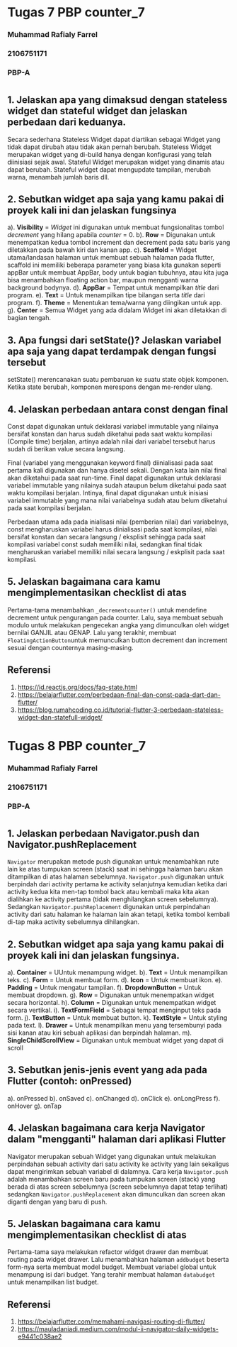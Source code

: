 # Tugas 7 PBP counter_7
### Muhammad Rafialy Farrel
### 2106751171
### PBP-A

#

## 1. Jelaskan apa yang dimaksud dengan stateless widget dan stateful widget dan jelaskan perbedaan dari keduanya.
Secara sederhana Stateless Widget dapat diartikan sebagai Widget yang tidak dapat dirubah atau tidak akan pernah berubah. Stateless Widget merupakan widget yang di-build hanya dengan konfigurasi yang telah diinisiasi sejak awal. Stateful Widget merupakan widget yang dinamis atau dapat berubah. Stateful widget dapat mengupdate tampilan, merubah warna, menambah jumlah baris dll.

## 2. Sebutkan widget apa saja yang kamu pakai di proyek kali ini dan jelaskan fungsinya
a). **Visibility**  = _Widget_ ini digunakan untuk membuat fungsionalitas tombol _decrement_ yang hilang apabila _counter_ = 0.
b). **Row**         = Digunakan untuk menempatkan kedua tombol increment dan decrement pada satu baris yang diletakkan pada bawah kiri dan kanan app.
c). **Scaffold**    = Widget utama/landasan halaman untuk membuat sebuah halaman pada flutter, scaffold ini memiliki beberapa parameter yang biasa kita gunakan seperti appBar untuk membuat AppBar, body untuk bagian tubuhnya, atau kita juga bisa menambahkan floating action bar, maupun mengganti warna background bodynya.
d). **AppBar**      = Tempat untuk menampilkan _title_ dari program.
e). **Text**        = Untuk menampilkan tipe bilangan serta _title_ dari program.
f). **Theme**       = Menentukan tema/warna yang diingikan untuk app.
g). **Center**      = Semua Widget yang ada didalam Widget ini akan diletakkan di bagian tengah.

## 3. Apa fungsi dari setState()? Jelaskan variabel apa saja yang dapat terdampak dengan fungsi tersebut
setState() merencanakan suatu pembaruan ke suatu state objek komponen. Ketika state berubah, komponen merespons dengan me-render ulang.

## 4. Jelaskan perbedaan antara const dengan final
Const dapat digunakan untuk deklarasi variabel immutable yang nilainya bersifat konstan dan harus sudah diketahui pada saat waktu kompilasi (Compile time) berjalan, artinya adalah nilai dari variabel tersebut harus sudah di berikan value secara langsung.

Final (variabel yang menggunakan keyword final) diinialisasi pada saat pertama kali digunakan dan hanya disetel sekali. Dengan kata lain nilai final akan diketahui pada saat run-time. Final dapat digunakan untuk deklarasi variabel immutable yang nilainya sudah ataupun belum diketahui pada saat waktu kompilasi berjalan. Intinya, final dapat digunakan untuk inisiasi variabel immutable yang mana nilai variabelnya sudah atau belum diketahui pada saat kompilasi berjalan.

Perbedaan utama ada pada inialisasi nilai (pemberian nilai) dari variabelnya, const mengharuskan variabel harus dinialisasi pada saat kompilasi, nilai bersifat konstan dan secara langsung / eksplisit sehingga pada saat kompilasi variabel const sudah memiliki nilai, sedangkan final tidak mengharuskan variabel memiliki nilai secara langsung / eskplisit pada saat kompilasi.

## 5. Jelaskan bagaimana cara kamu mengimplementasikan checklist di atas
Pertama-tama menambahkan ```_decrementcounter()``` untuk mendefine decrement untuk pengurangan pada counter. Lalu, saya membuat sebuah modulo untuk melakukan pengecekan angka yang dimunculkan oleh widget bernilai GANJIL atau GENAP. Lalu yang terakhir, membuat ```FloatingActionButton```untuk memunculkan button decrement dan increment sesuai dengan counternya masing-masing.

## Referensi
1. https://id.reactjs.org/docs/faq-state.html
2. https://belajarflutter.com/perbedaan-final-dan-const-pada-dart-dan-flutter/
3. https://blog.rumahcoding.co.id/tutorial-flutter-3-perbedaan-stateless-widget-dan-statefull-widget/

#

# Tugas 8 PBP counter_7
### Muhammad Rafialy Farrel
### 2106751171
### PBP-A

#

## 1. Jelaskan perbedaan Navigator.push dan Navigator.pushReplacement
```Navigator``` merupakan metode push digunakan untuk menambahkan rute lain ke atas tumpukan screen (stack) saat ini sehingga halaman baru akan ditampilkan di atas halaman sebelumnya. ```Navigator.push``` digunakan untuk berpindah dari activity pertama ke activity selanjutnya kemudian ketika dari activity kedua kita men-tap tombol back atau kembali maka kita akan dialihkan ke activity pertama (tidak menghilangkan screen sebelumnya). Sedangkan ```Navigator.pushReplacement``` digunakan untuk perpindahan activity dari satu halaman ke halaman lain akan tetapi, ketika tombol kembali di-tap maka activity sebelumnya dihilangkan.

## 2. Sebutkan widget apa saja yang kamu pakai di proyek kali ini dan jelaskan fungsinya.
a). **Container**             = UUntuk menampung widget.
b). **Text**                  = Untuk menampilkan teks.
c). **Form**                  = Untuk membuat form.
d). **Icon**                  = Untuk membuat ikon.
e). **Padding**               = Untuk mengatur tampilan.
f). **DropdownButton**        = Untuk membuat dropdown.
g). **Row**                   = Digunakan untuk menempatkan widget secara horizontal.
h). **Column**                = Digunakan untuk menempatkan widget secara vertikal.
i). **TextFormField**         = Sebagai tempat menginput teks pada form.
j). **TextButton**            = Untuk membuat button.
k). **TextStyle**             = Untuk styling pada text. 
l). **Drawer**                = Untuk menampilkan menu yang tersembunyi pada sisi kanan atau kiri sebuah aplikasi dan berpindah halaman.
m). **SingleChildScrollView** = Digunakan untuk membuat widget yang dapat di scroll

## 3. Sebutkan jenis-jenis event yang ada pada Flutter (contoh: onPressed)
a). onPressed
b). onSaved
c). onChanged
d). onClick
e). onLongPress
f). onHover
g). onTap

## 4. Jelaskan bagaimana cara kerja Navigator dalam "mengganti" halaman dari aplikasi Flutter
Navigator merupakan sebuah Widget yang digunakan untuk melakukan perpindahan sebuah activity dari satu activity ke activity yang lain sekaligus dapat mengirimkan sebuah variabel di dalamnya. Cara kerja ```Navigator.push``` adalah menambahkan screen baru pada tumpukan screen (stack) yang berada di atas screen sebelumnya (screen sebelumnya dapat tetap terlihat) sedangkan ```Navigator.pushReplacement``` akan dimunculkan dan screen akan diganti dengan yang baru di push.

## 5. Jelaskan bagaimana cara kamu mengimplementasikan checklist di atas
Pertama-tama saya melakukan refactor widget drawer dan membuat routing pada widget drawer. Lalu menambahkan halaman ```addbudget``` beserta form-nya serta membuat model budget. Membuat variabel global untuk menampung isi dari budget. Yang terahir membuat halaman ```databudget``` untuk menampilkan list budget.

## Referensi
1. https://belajarflutter.com/memahami-navigasi-routing-di-flutter/
2. https://mauladaniadi.medium.com/modul-ii-navigator-daily-widgets-e9441c038ae2
